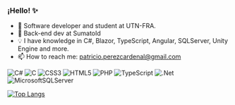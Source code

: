 ### ¡Hello! ✨

- 🌱 Software developer and student at UTN-FRA.
- 💎 Back-end dev at SumatoId
- 💡 I have knowledge in C#, Blazor, TypeScript, Angular, SQLServer, Unity Engine and more.
- 📫 How to reach me: patricio.perezcardenal@gmail.com

![C#](https://img.shields.io/badge/c%23-%23239120.svg?style=for-the-badge&logo=c-sharp&logoColor=white) ![C](https://img.shields.io/badge/c-%2300599C.svg?style=for-the-badge&logo=c&logoColor=white) ![CSS3](https://img.shields.io/badge/css3-%231572B6.svg?style=for-the-badge&logo=css3&logoColor=white) ![HTML5](https://img.shields.io/badge/html5-%23E34F26.svg?style=for-the-badge&logo=html5&logoColor=white) ![PHP](https://img.shields.io/badge/php-%23777BB4.svg?style=for-the-badge&logo=php&logoColor=white) ![TypeScript](https://img.shields.io/badge/typescript-%23007ACC.svg?style=for-the-badge&logo=typescript&logoColor=white) ![.Net](https://img.shields.io/badge/.NET-5C2D91?style=for-the-badge&logo=.net&logoColor=white) ![MicrosoftSQLServer](https://img.shields.io/badge/Microsoft%20SQL%20Sever-CC2927?style=for-the-badge&logo=microsoft%20sql%20server&logoColor=white)  

[![Top Langs](https://github-readme-stats.vercel.app/api/top-langs/?username=AgustinFrich&hide=C&layout=compact)](https://github.com/anuraghazra/github-readme-stats)

